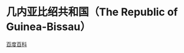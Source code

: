 # 几内亚比绍共和国（The Republic of Guinea-Bissau）

[百度百科](https://baike.baidu.com/item/%E5%87%A0%E5%86%85%E4%BA%9A%E6%AF%94%E7%BB%8D/379155)